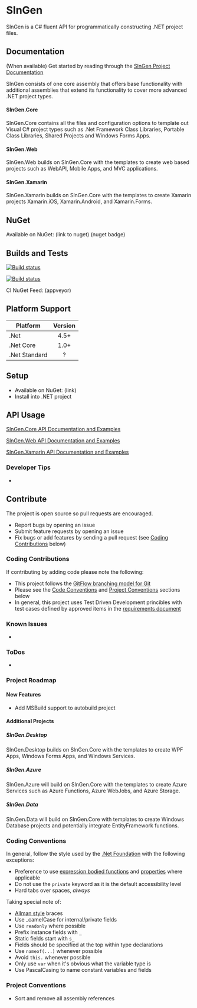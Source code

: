 # SlnGen
SlnGen is a C# fluent API for programmatically constructing .NET project files.

## Documentation
(When available) Get started by reading through the [SlnGen Project Documentation](docs/README.md)

SlnGen consists of one core assembly that offers base functionality with additional 
assemblies that extend its functionality to cover more advanced .NET project types.

#### SlnGen.Core
SlnGen.Core contains all the files and configuration options to template out Visual C#
project types such as .Net Framework Class Libraries, Portable Class Libraries, Shared 
Projects and Windows Forms Apps.

#### SlnGen.Web
SlnGen.Web builds on SlnGen.Core with the templates to create web based projects
such as WebAPI, Mobile Apps, and MVC applications.

#### SlnGen.Xamarin
SlnGen.Xamarin builds on SlnGen.Core with the templates to create Xamarin projects
Xamarin.iOS, Xamarin.Android, and Xamarin.Forms.

## NuGet
Available on NuGet: (link to nuget) (nuget badge)

## Builds and Tests
[![Build status](https://ci.appveyor.com/api/projects/status/7aiumqihtin1hmwg/branch/master?svg=true&passingText=master%20-%20passing&pendingText=master%20-%20pending&failingText=master%20-%20failing)](https://ci.appveyor.com/project/chriszumberge/slngen/branch/master)

[![Build status](https://ci.appveyor.com/api/projects/status/7aiumqihtin1hmwg/branch/develop?svg=true&passingText=develop%20-%20passing&pendingText=develop%20-%20pending&failingText=develop%20-%20failing)](https://ci.appveyor.com/project/chriszumberge/slngen/branch/develop)

CI NuGet Feed: (appveyor)

## Platform Support
|Platform     | Version |
|-------------|:-------:|
|.Net         | 4.5+    |
|.Net Core    | 1.0+    |
|.Net Standard| ?       |

## Setup
- Available on NuGet: (link)
- Install into .NET project

## API Usage
[SlnGen.Core API Documentation and Examples](src/SlnGen.Core/README.md)

[SlnGen.Web API Documentation and Examples](src/SlnGen.Web/README.md)

[SlnGen.Xamarin API Documentation and Examples](src/SlnGen.Xamarin/README.md)

### Developer Tips
- 

## Contribute
The project is open source so pull requests are encouraged.
- Report bugs by opening an issue
- Submit feature requests by opening an issue
- Fix bugs or add features by sending a pull request (see [Coding Contributions](#coding-contributions) below)

### Coding Contributions
If contributing by adding code please note the following:
- This project follows the [GitFlow branching model for Git](http://datasift.github.io/gitflow/IntroducingGitFlow.html)
- Please see the [Code Conventions](#coding-conventions) and [Project Conventions](#project-conventions) sections below
- In general, this project uses Test Driven Development princibles with test cases defined by approved items in the
[requirements document](docs/Requirements.md)

### Known Issues
- 

### ToDos
- 

### Project Roadmap
#### New Features
- Add MSBuild support to autobuild project

#### Additional Projects
##### SlnGen.Desktop
SlnGen.Desktop builds on SlnGen.Core with the templates to create WPF Apps, Windows Forms
Apps, and Windows Services.

##### SlnGen.Azure
SlnGen.Azure will build on SlnGen.Core with the templates to create Azure Services such as
Azure Functions, Azure WebJobs, and Azure Storage.

##### SlnGen.Data
Sln.Gen.Data will build on SlnGen.Core with templates to create Windows Database projects
and potentially integrate EntityFramework functions.

### Coding Conventions
In general, follow the style used by the [.Net Foundation](https://github.com/dotnet/corefx/blob/master/Documentation/coding-guidelines/coding-style.md)
with the following exceptions:
- Preference to use [expression bodied functions](https://docs.microsoft.com/en-us/dotnet/csharp/programming-guide/statements-expressions-operators/expression-bodied-members#methods)
and [properties](https://docs.microsoft.com/en-us/dotnet/csharp/programming-guide/statements-expressions-operators/expression-bodied-members#property-get-statements)
where applicable
- Do not use the ```private``` keyword as it is the default accessibility level
- Hard tabs over spaces, *always*

Taking special note of:
- [Allman style](https://en.wikipedia.org/wiki/Indent_style#Allman_style) braces
- Use _camelCase for internal/private fields
- Use ```readonly``` where possible
- Prefix instance fields with ```_```
- Static fields start with ```s_```
- Fields should be specified at the top within type declarations
- Use ```nameof(...)``` whenever possible
- Avoid ```this.``` whenever possible
- Only use ```var``` when it's obvious what the variable type is
- Use PascalCasing to name constant variables and fields

### Project Conventions
- Sort and remove all assembly references